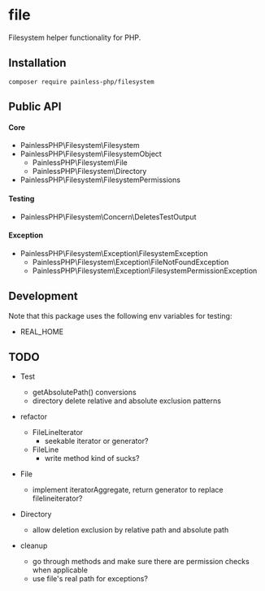 # file

Filesystem helper functionality for PHP.

## Installation

```
composer require painless-php/filesystem
```

## Public API

#### Core

* PainlessPHP\Filesystem\Filesystem
* PainlessPHP\Filesystem\FilesystemObject
    * PainlessPHP\Filesystem\File
    * PainlessPHP\Filesystem\Directory
* PainlessPHP\Filesystem\FilesystemPermissions

#### Testing

* PainlessPHP\Filesystem\Concern\DeletesTestOutput

#### Exception

* PainlessPHP\Filesystem\Exception\FilesystemException
    * PainlessPHP\Filesystem\Exception\FileNotFoundException
    * PainlessPHP\Filesystem\Exception\FilesystemPermissionException

## Development

Note that this package uses the following env variables for testing:
* REAL_HOME

## TODO

* Test
    * getAbsolutePath() conversions
    * directory delete relative and absolute exclusion patterns

* refactor
    * FileLineIterator
        * seekable iterator or generator?
    * FileLine
        * write method kind of sucks?

* File
    * implement iteratorAggregate, return generator to replace
      filelineiterator?

* Directory
    * allow deletion exclusion by relative path and absolute path

* cleanup
    * go through methods and make sure there are permission checks when applicable
    * use file's real path for exceptions?
